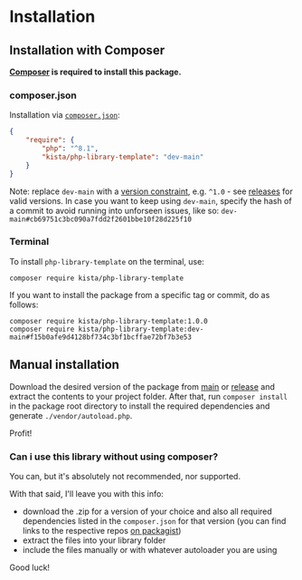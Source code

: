 # Installation

## Installation with Composer

**[Composer](https://getcomposer.org) is required to install this package.**


### composer.json

Installation via [`composer.json`](https://getcomposer.org/doc/04-schema.md):

```json
{
	"require": {
		"php": "^8.1",
		"kista/php-library-template": "dev-main"
	}
}
```

Note: replace `dev-main` with a [version constraint](https://getcomposer.org/doc/articles/versions.md#writing-version-constraints), e.g. `^1.0` - see [releases](https://github.com/kista/php-library-template/releases) for valid versions.
In case you want to keep using `dev-main`, specify the hash of a commit to avoid running into unforseen issues, like so: `dev-main#cb69751c3bc090a7fdd2f2601bbe10f28d225f10`


### Terminal

To install `php-library-template` on the terminal, use:

```shell
composer require kista/php-library-template
```

If you want to install the package from a specific tag or commit, do as follows:

```shell
composer require kista/php-library-template:1.0.0
composer require kista/php-library-template:dev-main#f15b0afe9d4128bf734c3bf1bcffae72bf7b3e53
```


## Manual installation

Download the desired version of the package from [main](https://github.com/kista/php-library-template/archive/refs/heads/main.zip) or
[release](https://github.com/kista/php-library-template/releases) and extract the contents to your project folder.
After that, run `composer install` in the package root directory to install the required dependencies and generate `./vendor/autoload.php`.

Profit!


### Can i use this library without using composer?

You can, but it's absolutely not recommended, nor supported.

With that said, I'll leave you with this info:

- download the .zip for a version of your choice and also all required dependencies listed in the `composer.json` for that version (you can find links to the respective repos [on packagist](https://packagist.org/packages/kista/php-library-template))
- extract the files into your library folder
- include the files manually or with whatever autoloader you are using

Good luck!


